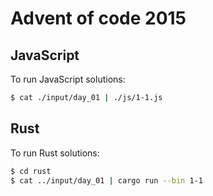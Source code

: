 # Advent of code 2015

## JavaScript

To run JavaScript solutions:

```sh
$ cat ./input/day_01 | ./js/1-1.js
```

## Rust

To run Rust solutions:

```sh
$ cd rust
$ cat ../input/day_01 | cargo run --bin 1-1
```
